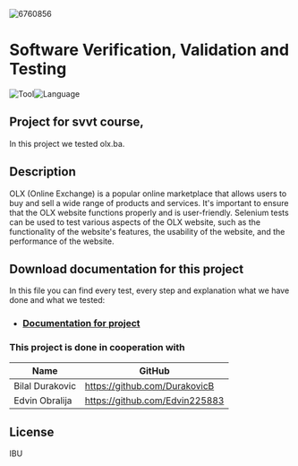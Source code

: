 ![6760856](https://user-images.githubusercontent.com/68122949/213886912-2e12ec7e-f175-4fe8-92e3-a385e5f954cb.png)

# Software Verification, Validation and Testing




![Tool](https://img.shields.io/badge/Tool-Selenium-brightgreen)![Language](https://img.shields.io/badge/Language-Java-orange)

## Project for svvt course,
In this project we tested olx.ba.

## Description
OLX (Online Exchange) is a popular online marketplace that allows users to buy and sell a wide range of products and services. It's important to ensure that the OLX website functions properly and is user-friendly. Selenium tests can be used to test various aspects of the OLX website, such as the functionality of the website's features, the usability of the website, and the performance of the website.


## Download documentation for this project
In this file you can find every test, every step and explanation what we have done and what we tested:
- ### [Documentation for project](https://docs.google.com/document/d/1FuHub4XLneiR_82duFJ-RIJoc8j2Lhyt/edit?usp=share_link&ouid=107408767078869024372&rtpof=true&sd=true)







### This project is done in cooperation with
| Name | GitHub |
| ------ | ------ |
| Bilal Durakovic | https://github.com/DurakovicB |
| Edvin Obralija | https://github.com/Edvin225883|

## License
IBU 



